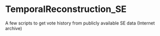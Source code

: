 # TemporalReconstruction_SE
A few scripts to get vote history from publicly available SE data (Internet archive)
